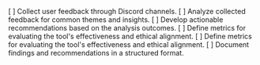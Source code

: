 [ ] Collect user feedback through Discord channels.
[ ] Analyze collected feedback for common themes and insights.
[ ] Develop actionable recommendations based on the analysis outcomes.
[ ] Define metrics for evaluating the tool's effectiveness and ethical alignment.
[ ] Define metrics for evaluating the tool's effectiveness and ethical alignment.
[ ] Document findings and recommendations in a structured format.